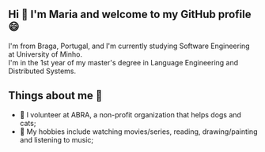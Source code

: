 
## Hi 👋 I'm Maria and welcome to my GitHub profile :smile:  
I'm from Braga, Portugal, and I'm currently studying Software Engineering at University of Minho.    
I'm in the 1st year of my master's degree in Language Engineering and Distributed Systems.


## Things about me :woman:
- :dog: I volunteer at ABRA, a non-profit organization that helps dogs and cats;
- :movie_camera: My hobbies include watching movies/series, reading, drawing/painting and listening to music;



<!--
**mj-ramos/mj-ramos** is a ✨ _special_ ✨ repository because its `README.md` (this file) appears on your GitHub profile.

Here are some ideas to get you started:

- 🔭 I’m currently working on ...
- 🌱 I’m currently learning ...
- 👯 I’m looking to collaborate on ...
- 🤔 I’m looking for help with ...
- 💬 Ask me about ..
- 📫 How to reach me: ...
- 😄 Pronouns: ...
- ⚡ Fun fact: ...
-->
